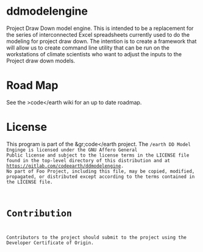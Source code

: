 # ddmodelengine

Project Draw Down model engine. This is intended to be a replacement for the series of interconnected Excel spreadsheets currently used to do the modeling for project draw down. The intention is to create a framework that will allow us to create command line utility that can be run on the workstations of climate scientists who want to adjust the inputs to the Project draw down models. 

# Road Map

See the &gt;code&lt;/earth wiki for an up to date roadmap. 
# License
This program is part of the &gr;code&lt;/earth project. The <code>/earth DD Model Enginge is licensed under the GNU Affero General Public license and subject to the license terms in the LICENSE file found in the top-level directory of this distribution and at https://gitlab.com/codeearth/ddmodelengine. No part of Foo Project, including this file, may be copied, modified, propagated, or distributed except according to the terms contained in the LICENSE file.

# Contribution

Contributors to the project should submit to the project using the Developer Certificate of Origin.